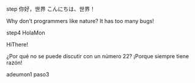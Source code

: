 step 你好，世界
こんにちは、世界！

Why don't programmers like nature? It has too many bugs!

step4 HolaMon

HiThere!

¿Por qué no se puede discutir con un número 22? ¡Porque siempre tiene razón!

adeumon1 paso3
